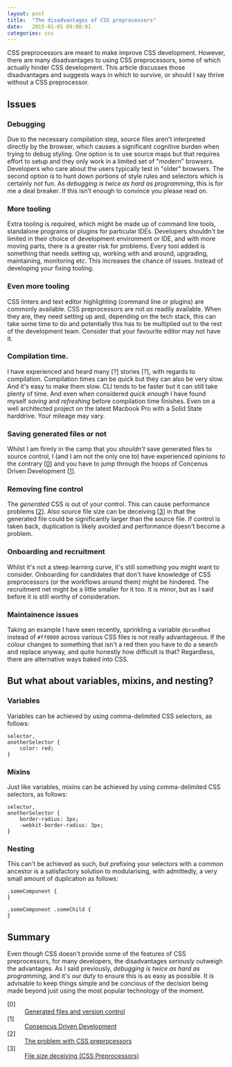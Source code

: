 ```yaml
---
layout: post
title:  "The disadvantages of CSS preprocessors"
date:   2015-01-01 09:00:01
categories: css
---
```


CSS preprocessors are meant to make improve CSS development. However, there are many disadvantages to using CSS preprocessors, some of which actually hinder CSS development. This article discusses those disadvantages and suggests ways in which to survive, or should I say thrive without a CSS preprocessor.

## Issues

### Debugging

Due to the necessary compilation step, source files aren't interpreted directly by the browser, which causes a significant cognitive burden when trying to debug styling. One option is to use source maps but that requires effort to setup and they only work in a limited set of "modern" browsers. Developers who care about the users typically test in "older" browsers. The second option is to hunt down portions of style rules and selectors which is certainly *not* fun. As *debugging is twice as hard as programming*, this is for me a deal breaker. If this isn't enough to convince you please read on.

### More tooling

Extra tooling is required, which might be made up of command line tools, standalone programs or plugins for particular IDEs. Developers shouldn't be limited in their choice of development environment or IDE, and with more moving parts, there is a greater risk for problems. Every tool added is something that needs setting up, working with and around, upgrading, maintaining, monitoring etc. This increases the chance of issues. Instead of developing your fixing tooling.

### Even more tooling

CSS linters and text editor highlighting (command line or plugins) are commonly available. CSS preprocessors are not *as* readily available. When they are, they need setting up and, depending on the tech stack, this can take some time to do and potentially this has to be multiplied out to the rest of the development team. Consider that your favourite editor may not have it.

### Compilation time.

I have experienced and heard many [?] stories [?], with regards to compilation. Compilation times can be quick but they can also be very slow. And it's easy to make them slow. CLI tends to be faster but it can still take plenty of time. And even when considered *quick enough* I have found myself *saving* and *refreshing* before compilation time finishes. Even on a well architected project on the latest Macbook Pro with a Solid State harddrive. Your mileage may vary.

### Saving generated files or not

Whilst I am firmly in the camp that you *shouldn't* save generated files to source control, I (and I am not the only one to) have experienced opinions to the contrary [[0](#ref0)] and you have to jump through the hoops of Concenus Driven Development [[1](#ref1)].

### Removing fine control

The *generated* CSS is out of your control. This can cause performance problems [[2](#ref2)]. Also source file size can be deceiving [[3](#ref3)] in that the generated file could be significantly larger than the source file. If control is taken back, duplication is likely avoided and performance doesn't become a problem.

### Onboarding and recruitment

Whilst it's not a steep learning curve, it's still something you might want to consider. Onboarding for candidates that don't have knowledge of CSS preprocessors (or the workflows around them) might be hindered. The recruitment net might be a little smaller for it too. It is minor, but as I said before it is still worthy of consideration.

### Maintainence issues

Taking an example I have seen recently, sprinkling a variable `@brandRed` instead of `#ff0000` across various CSS files is not really advantageous. If the colour changes to something that isn't a red then you have to do a search and replace anyway, and quite honestly how difficult is that? Regardless, there are alternative ways baked into CSS.

## But what about variables, mixins, and nesting?

### Variables

Variables can be achieved by using comma-delimited CSS selectors, as follows:

	selector,
	anotherSelector {
		color: red;
	}

### Mixins

Just like variables, mixins can be achieved by using comma-delimited CSS selectors, as follows:

	selector,
	anotherSelector {
		border-radius: 3px;
		-webkit-border-radius: 3px;
	}

### Nesting

This can't be achieved as such, but prefixing your selectors with a common ancestor is a satisfactory solution to modularising, with admittedly, a very small amount of duplication as follows:

	.someComponent {
	}

	.someComponent .someChild {
	}

## Summary

Even though CSS doesn't provide some of the features of CSS preprocessors, for many developers, the disadvantages *seriously* outweigh the advantages. As I said previously, *debugging is twice as hard as programming*, and it's our duty to ensure this is as easy as possible. It is advisable to keep things simple and be concious of the decision being made beyond just using the most popular technology of the moment.

<dl>
	<dt class="citation" id="ref0">[0]</dt>
	<dd><a href="http://stackoverflow.com/questions/13185170/using-less-and-version-control-should-generated-css-be-included-in-a-repo">Generated files and version control</a></dd>
	<dt class="citation" id="ref1">[1]</dt>
	<dd><a href="http://www.nczonline.net/blog/2015/04/14/consensus-driven-development/">Consencus Driven Development</a></dd>
	<dt class="citation" id="ref2">[2]</dt>
	<dd><a href="http://blog.millermedeiros.com/the-problem-with-css-pre-processors/">The problem with CSS preprocessors</a></dd>
	<dt class="citation" id="ref3">[3]</dt>
	<dd><a href="http://jaketrent.com/post/cons-css-preprocessors/">File size deceiving (CSS Preprocessors)</a></dd>
</dl>